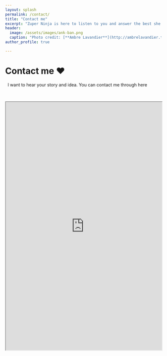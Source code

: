 ```yaml
---
layout: splash
permalink: /contact/
title: "Contact me"
excerpt: "Zuper Ninja is here to listen to you and answer the best she can."
header:
  image: /assets/images/ank-ban.png
  caption: "Photo credit: [**Ambre Lavandier**](http://ambrelavandier.tumblr.com/)"
author_profile: true

---
```


# Contact me :heart:

&nbsp;
I want to hear your story and idea. You can contact me through here

&nbsp;

<iframe src="https://framaforms.org/contact-1525167372" width="100%" height="800" border="0" ></iframe>  
